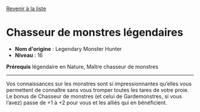 [Revenir à la liste](list.md)

# Chasseur de monstres légendaires

 * **Nom d'origine** : Legendary Monster Hunter
 * **Niveau** : 16


<p><strong>Prérequis</strong> légendaire en Nature, Maître chasseur de monstres</p>
<hr>
<p>Vos connaissances sur les monstres sont si impressionnantes qu’elles vous permettent de connaître sans vous tromper toutes les tares de votre proie. Le bonus de Chasseur de monstres (et celui de Gardemonstres, si vous l’avez) passe de +1 à +2 pour vous et les alliés qui en bénéficient.</p>